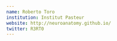 ```yaml
---
name: Roberto Toro
institution: Institut Pasteur
website: http://neuroanatomy.github.io/
twitter: R3RT0
---
```

